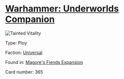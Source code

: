 # [Warhammer: Underworlds Companion](https://guidokessels.github.io/wh-underworlds)

  

![Tainted Vitality](https://warhammerunderworlds.com/wp-content/uploads/sites/6/2018/03/365_ENG.png)



Type: Ploy

Faction: [Universal](https://guidokessels.github.io/wh-underworlds/factions/universal.md)

Found in: [Magore's Fiends Expansion](https://guidokessels.github.io/wh-underworlds/locations/magores-fiends-expansion.md)

Card number: 365
